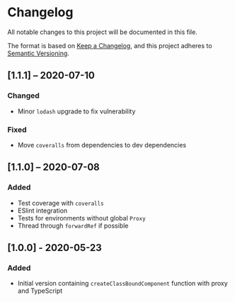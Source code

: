 # Changelog

All notable changes to this project will be documented in this file.

The format is based on [Keep a Changelog](https://keepachangelog.com/en/1.0.0/),
and this project adheres to [Semantic Versioning](https://semver.org/spec/v2.0.0.html).

## [1.1.1] – 2020-07-10

### Changed

- Minor `lodash` upgrade to fix vulnerability

### Fixed

- Move `coveralls` from dependencies to dev dependencies

## [1.1.0] – 2020-07-08

### Added

- Test coverage with `coveralls`
- ESlint integration
- Tests for environments without global `Proxy`
- Thread through `forwardRef` if possible

## [1.0.0] - 2020-05-23

### Added

- Initial version containing `createClassBoundComponent` function with proxy and TypeScript
